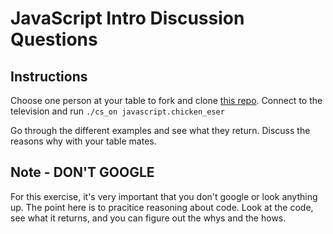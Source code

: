 # JavaScript Intro Discussion Questions

## Instructions

Choose one person at your table to fork and clone [this repo](https://github.com/StevenNunez/chicken_Ser). Connect to the television and run `./cs_on javascript.chicken_eser`

Go through the different examples and see what they return. Discuss the reasons why with your table mates. 

## Note - DON'T GOOGLE

For this exercise, it's very important that you don't google or look anything up. The point here is to pracitice reasoning about code. Look at the code, see what it returns, and you can figure out the whys and the hows. 


